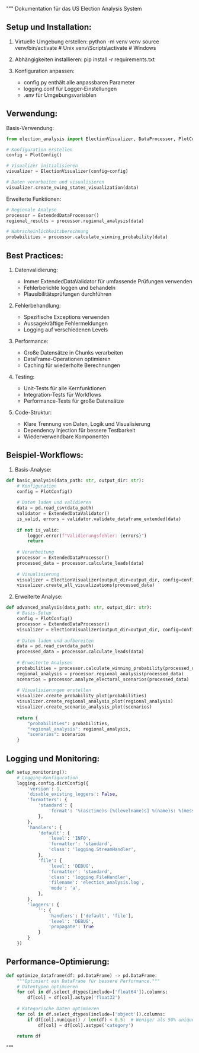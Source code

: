 """
Dokumentation für das US Election Analysis System

Setup und Installation:
----------------------
1. Virtuelle Umgebung erstellen:
   python -m venv venv
   source venv/bin/activate  # Unix
   venv\Scripts\activate     # Windows

2. Abhängigkeiten installieren:
   pip install -r requirements.txt

3. Konfiguration anpassen:
   - config.py enthält alle anpassbaren Parameter
   - logging.conf für Logger-Einstellungen
   - .env für Umgebungsvariablen

Verwendung:
----------
Basis-Verwendung:
```python
from election_analysis import ElectionVisualizer, DataProcessor, PlotConfig

# Konfiguration erstellen
config = PlotConfig()

# Visualizer initialisieren
visualizer = ElectionVisualizer(config=config)

# Daten verarbeiten und visualisieren
visualizer.create_swing_states_visualization(data)
```

Erweiterte Funktionen:
```python
# Regionale Analyse
processor = ExtendedDataProcessor()
regional_results = processor.regional_analysis(data)

# Wahrscheinlichkeitsberechnung
probabilities = processor.calculate_winning_probability(data)
```

Best Practices:
-------------
1. Datenvalidierung:
   - Immer ExtendedDataValidator für umfassende Prüfungen verwenden
   - Fehlerberichte loggen und behandeln
   - Plausibilitätsprüfungen durchführen

2. Fehlerbehandlung:
   - Spezifische Exceptions verwenden
   - Aussagekräftige Fehlermeldungen
   - Logging auf verschiedenen Levels

3. Performance:
   - Große Datensätze in Chunks verarbeiten
   - DataFrame-Operationen optimieren
   - Caching für wiederholte Berechnungen

4. Testing:
   - Unit-Tests für alle Kernfunktionen
   - Integration-Tests für Workflows
   - Performance-Tests für große Datensätze

5. Code-Struktur:
   - Klare Trennung von Daten, Logik und Visualisierung
   - Dependency Injection für bessere Testbarkeit
   - Wiederverwendbare Komponenten

Beispiel-Workflows:
-----------------
1. Basis-Analyse:
```python
def basic_analysis(data_path: str, output_dir: str):
    # Konfiguration
    config = PlotConfig()
    
    # Daten laden und validieren
    data = pd.read_csv(data_path)
    validator = ExtendedDataValidator()
    is_valid, errors = validator.validate_dataframe_extended(data)
    
    if not is_valid:
        logger.error(f"Validierungsfehler: {errors}")
        return
    
    # Verarbeitung
    processor = ExtendedDataProcessor()
    processed_data = processor.calculate_leads(data)
    
    # Visualisierung
    visualizer = ElectionVisualizer(output_dir=output_dir, config=config)
    visualizer.create_all_visualizations(processed_data)
```

2. Erweiterte Analyse:
```python
def advanced_analysis(data_path: str, output_dir: str):
    # Basis-Setup
    config = PlotConfig()
    processor = ExtendedDataProcessor()
    visualizer = ElectionVisualizer(output_dir=output_dir, config=config)
    
    # Daten laden und aufbereiten
    data = pd.read_csv(data_path)
    processed_data = processor.calculate_leads(data)
    
    # Erweiterte Analysen
    probabilities = processor.calculate_winning_probability(processed_data)
    regional_analysis = processor.regional_analysis(processed_data)
    scenarios = processor.analyze_electoral_scenarios(processed_data)
    
    # Visualisierungen erstellen
    visualizer.create_probability_plot(probabilities)
    visualizer.create_regional_analysis_plot(regional_analysis)
    visualizer.create_scenario_analysis_plot(scenarios)
    
    return {
        "probabilities": probabilities,
        "regional_analysis": regional_analysis,
        "scenarios": scenarios
    }
```

Logging und Monitoring:
---------------------
```python
def setup_monitoring():
    # Logging-Konfiguration
    logging.config.dictConfig({
        'version': 1,
        'disable_existing_loggers': False,
        'formatters': {
            'standard': {
                'format': '%(asctime)s [%(levelname)s] %(name)s: %(message)s'
            },
        },
        'handlers': {
            'default': {
                'level': 'INFO',
                'formatter': 'standard',
                'class': 'logging.StreamHandler',
            },
            'file': {
                'level': 'DEBUG',
                'formatter': 'standard',
                'class': 'logging.FileHandler',
                'filename': 'election_analysis.log',
                'mode': 'a',
            },
        },
        'loggers': {
            '': {
                'handlers': ['default', 'file'],
                'level': 'DEBUG',
                'propagate': True
            }
        }
    })
```

Performance-Optimierung:
----------------------
```python
def optimize_dataframe(df: pd.DataFrame) -> pd.DataFrame:
    """Optimiert ein DataFrame für bessere Performance."""
    # Datentypen optimieren
    for col in df.select_dtypes(include=['float64']).columns:
        df[col] = df[col].astype('float32')
    
    # Kategorische Daten optimieren
    for col in df.select_dtypes(include=['object']).columns:
        if df[col].nunique() / len(df) < 0.5:  # Weniger als 50% unique Werte
            df[col] = df[col].astype('category')
    
    return df
```
"""